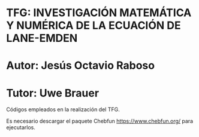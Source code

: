# TFG: INVESTIGACIÓN MATEMÁTICA Y NUMÉRICA DE LA ECUACIÓN DE LANE-EMDEN
# Autor: Jesús Octavio Raboso
# Tutor: Uwe Brauer

Códigos empleados en la realización del TFG.

Es necesario descargar el paquete Chebfun https://www.chebfun.org/ para ejecutarlos.
